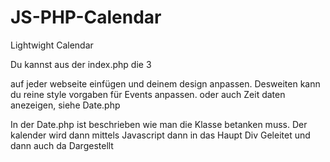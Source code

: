 # JS-PHP-Calendar
Lightwight Calendar

Du kannst aus der index.php die 3 <div> auf jeder webseite einfügen und deinem design anpassen. 
Desweiten kann du reine style vorgaben für Events anpassen. oder auch Zeit daten anezeigen, siehe Date.php 

In der Date.php ist beschrieben wie man die Klasse betanken muss.
Der kalender wird dann mittels Javascript dann in das Haupt Div Geleitet und dann auch da Dargestellt
